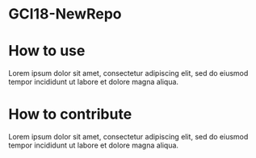 # GCI18-NewRepo

# How to use

Lorem ipsum dolor sit amet, consectetur adipiscing elit, sed do eiusmod tempor incididunt ut labore et dolore magna aliqua.

# How to contribute

Lorem ipsum dolor sit amet, consectetur adipiscing elit, sed do eiusmod tempor incididunt ut labore et dolore magna aliqua.


